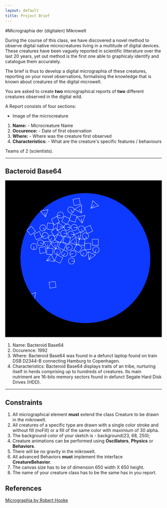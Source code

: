 ```yaml
---
layout: default
title: Project Brief
---
```


#Micrographia der (digitalen) Mikrowelt

During the course of this class, we have discovered a novel method to observe digital native microcreatures living in a multitude of digital devices. These creatures have been vaguely reported in scientific litterature over the last 20 years, yet out method is the first one able to graphicaly identify and catalogue them accurately. 

The brief is thus to develop a digital micrographia of these creatures, reporting on your novel observations, formalising the knowledge that is known about creatures of the digital microwelt.

You are asked to create __two__ micrographical reports of __two__ different creatures observed in the digital wild.

A Report consists of four sections:

- Image of the microcreature

1. __Name:__ - Microcreature Name 
2. __Occurence:__ - Date of first observation
3. __Where:__ - Where was the creature first observed
4. __Characteristics:__ - What are the creature's specific features / behaviours

Teams of 2 (scientists).

---

## Bacteroid Base64

![](img/base64.png)

1. Name: Bacteroid Base64
2. Occurence: 1992
3. Where: Bacteroid Base64 was found in a defunct laptop found on train DSB D2344-B connecting Hamburg to Copenhagen. 
4. Characteristics: Bacteroid Base64 displays traits of an tribe, nurturing itself in herds comprising up to hundreds of creatures. Its main nutriment are 16-bits memory sectors found in defunct Segate Hard Disk Drives (HDD).

---

## Constraints

1. All micrographical element __must__ extend the class Creature to be drawn in the mikrowelt.
2. All creatures of a specific type are drawn with a single color stroke and without fill (noFill) or a fill of the same color with maximium of 30 alpha.
3. The background color of your sketch is - background(23, 68, 250);
3. Creature animations can be performed using __Oscillators__, __Physics__ or __Behaviors__.
4. There will be _no_ gravity in the mikrowelt.
5. All advanced Behaviors __must__ implement the interface __CreatureBehavior__. 
6. The canvas size has to be of dimension 650 width X 650 height.
7. The name of your creature class has to be the same has in you report.


## References

[Micrographia by Robert Hooke](http://www.gutenberg.org/files/15491/15491-h/15491-h.htm)


<!-- notes -->

